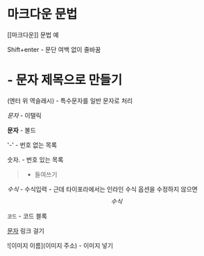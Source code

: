 # 마크다운 문법

[[마크다운]] 문법 예 

Shift+enter - 문단 여백 없이 줄바꿈 

# - 문자 제목으로 만들기 

\(엔터 위 역슬래시) - 특수문자를 일반 문자로 처리 

*문자* - 이탤릭 

**문자** - 볼드 

'-' - 번호 없는 목록 

숫자. - 번호 있는 목록 

> - 들여쓰기 

$수식$ - 수식입력 - 근데 타이포라에서는 인라인 수식 옵션을 수정하지 않으면 $$수식$$ 

``` 코드 ``` - 코드 블록 

[문자]()  링크 걸기 

![이미지 이름](이미지 주소) - 이미지 넣기 

